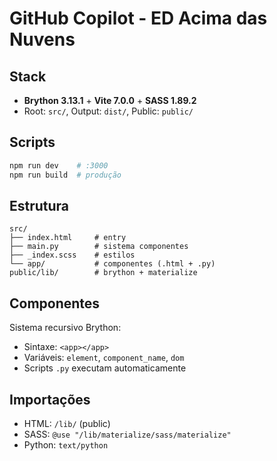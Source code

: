 # GitHub Copilot - ED Acima das Nuvens

## Stack

- **Brython 3.13.1** + **Vite 7.0.0** + **SASS 1.89.2**
- Root: `src/`, Output: `dist/`, Public: `public/`

## Scripts

```bash
npm run dev    # :3000
npm run build  # produção
```

## Estrutura

```
src/
├── index.html     # entry
├── main.py        # sistema componentes
├── _index.scss    # estilos
└── app/           # componentes (.html + .py)
public/lib/        # brython + materialize
```

## Componentes

Sistema recursivo Brython:

- Sintaxe: `<app></app>`
- Variáveis: `element`, `component_name`, `dom`
- Scripts `.py` executam automaticamente

## Importações

- HTML: `/lib/` (public)
- SASS: `@use "/lib/materialize/sass/materialize"`
- Python: `text/python`
